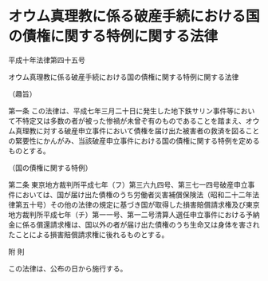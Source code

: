 # オウム真理教に係る破産手続における国の債権に関する特例に関する法律

平成十年法律第四十五号

オウム真理教に係る破産手続における国の債権に関する特例に関する法律

（趣旨）

第一条 この法律は、平成七年三月二十日に発生した地下鉄サリン事件等において不特定又は多数の者が被った惨禍が未曾ぞ有のものであることを踏まえ、オウム真理教に対する破産申立事件において債権を届け出た被害者の救済を図ることの緊要性にかんがみ、当該破産申立事件における国の債権に関する特例を定めるものとする。

（国の債権に関する特例）

第二条 東京地方裁判所平成七年（フ）第三六九四号、第三七一四号破産申立事件においては、国が届け出た債権のうち労働者災害補償保険法（昭和二十二年法律第五十号）その他の法律の規定に基づき国が取得した損害賠償請求権及び東京地方裁判所平成七年（チ）第一一号、第一二号清算人選任申立事件における予納金に係る償還請求権は、国以外の者が届け出た債権のうち生命又は身体を害されたことによる損害賠償請求権に後れるものとする。

附 則

この法律は、公布の日から施行する。
